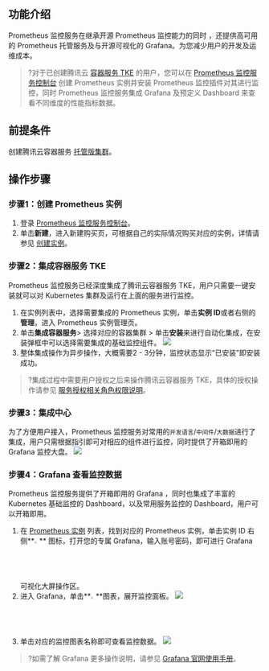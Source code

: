 ## 功能介绍

 Prometheus 监控服务在继承开源 Prometheus 监控能力的同时 ，还提供高可用的 Prometheus 托管服务及与开源可视化的 Grafana。为您减少用户的开发及运维成本。

>?对于已创建腾讯云 [容器服务 TKE](https://cloud.tencent.com/document/product/457) 的用户，您可以在 [ Prometheus 监控服务控制台](https://console.cloud.tencent.com/monitor/prometheus) 创建 Prometheus 实例并安装 Prometheus 监控插件对其进行监控，同时 Prometheus 监控服务集成 Grafana 及预定义 Dashboard 来查看不同维度的性能指标数据。

## 前提条件

创建腾讯云容器服务 [托管版集群](https://cloud.tencent.com/document/product/457/32189#TemplateCreation)。

## 操作步骤

### 步骤1：创建 Prometheus 实例[](id:step1)

1. 登录 [ Prometheus 监控服务控制台](https://console.cloud.tencent.com/monitor/prometheus)。
2. 单击**新建**，进入新建购买页，可根据自己的实际情况购买对应的实例，详情请参见 [创建实例](https://cloud.tencent.com/document/product/1416/55982)。


### 步骤2：集成容器服务 TKE[](id:step2)

Prometheus 监控服务已经深度集成了腾讯云容器服务  TKE，用户只需要一键安装就可以对 Kubernetes 集群及运行在上面的服务进行监控。

1. 在实例列表中，选择需要集成的 Prometheus 实例，单击**实例 ID**或者右侧的**管理**，进入 Prometheus 实例管理页。
2. 单击**集成容器服务**> 选择对应的容器集群 > 单击**安装**来进行自动化集成，在安装弹框中可以选择需要集成的基础监控组件。
![](https://main.qcloudimg.com/raw/f18800745d34376a61049f47a0ae12d1.png)
3. 整体集成操作为异步操作，大概需要2 - 3分钟，监控状态显示“已安装”即安装成功。
  >?集成过程中需要用户授权之后来操作腾讯云容器服务 TKE，具体的授权操作请参见 [服务授权相关角色权限说明](https://cloud.tencent.com/document/product/1416/56023)。



### 步骤3：集成中心[](id:step3)

为了方便用户接入，Prometheus 监控服务对常用的`开发语言`/`中间件`/`大数据`进行了集成，用户只需根据指引即可对相应的组件进行监控，同时提供了开箱即用的 Grafana 监控大盘。
![](https://main.qcloudimg.com/raw/c1564d7abcd674b1958fb8c6208e9aab.png)


### 步骤4：Grafana 查看监控数据[](id:step4)

Prometheus 监控服务提供了开箱即用的 Grafana ，同时也集成了丰富的 Kubernetes 基础监控的 Dashboard，以及常用服务监控的 Dashboard，用户可以开箱即用。

1. 在 [Prometheus 实例](https://console.cloud.tencent.com/monitor/prometheus) 列表，找到对应的 Prometheus 实例，单击实例 ID 右侧**<img src="https://main.qcloudimg.com/raw/978c842f0c093a31df8d5240dd01016d.png" width="2%">** 图标，打开您的专属 Grafana，输入账号密码，即可进行 Grafana 可视化大屏操作区。
2. 进入 Grafana，单击**<img src="https://main.qcloudimg.com/raw/7e3fff6131aa085987552a9725e9ae54.png" width="2%">**图表，展开监控面板。
![](https://main.qcloudimg.com/raw/2821a37a7b766da09c1b6b3f995b32b4.png)
3. 单击对应的监控图表名称即可查看监控数据。
![](https://main.qcloudimg.com/raw/8d9c88d74a9fc1732145040f6df3954f.png)
>?如需了解 Grafana 更多操作说明，请参见 [Grafana 官网使用手册](https://grafana.com/docs/grafana/latest/getting-started/)。
